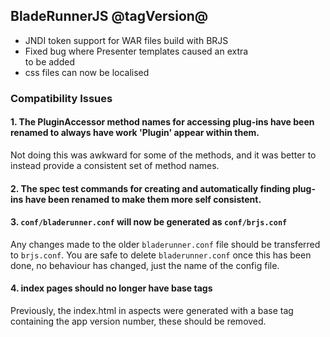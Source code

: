 ## BladeRunnerJS @tagVersion@
- JNDI token support for WAR files build with BRJS
- Fixed bug where Presenter templates caused an extra <div/> to be added
- css files can now be localised

### Compatibility Issues

#### 1. The PluginAccessor method names for accessing plug-ins have been renamed to always have work 'Plugin' appear within them.

Not doing this was awkward for some of the methods, and it was better to instead provide a consistent set of method names.


#### 2. The spec test commands for creating and automatically finding plug-ins have been renamed to make them more self consistent.

#### 3. `conf/bladerunner.conf` will now be generated as `conf/brjs.conf`

Any changes made to the older `bladerunner.conf` file should be transferred to `brjs.conf`.
You are safe to delete `bladerunner.conf` once this has been done, no behaviour has changed, just the name of the config file.

#### 4. index pages should no longer have base tags

Previously, the index.html in aspects were generated with a base tag containing the app version number, these should be removed.